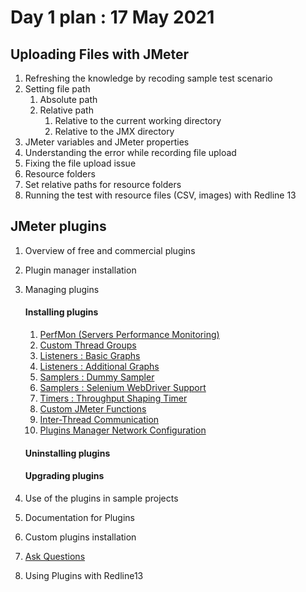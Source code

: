 # Day 1 plan : 17 May 2021

## Uploading Files with JMeter

1. Refreshing the knowledge by recoding sample test scenario
2. Setting file path 
   1. Absolute path
   2. Relative path 
         1. Relative to the current working directory 
         2. Relative to the JMX directory 
3. JMeter variables and JMeter properties
4. Understanding the error while recording file upload
5. Fixing the file upload issue
6. Resource folders
7. Set relative paths for resource folders
8. Running the test with resource files (CSV, images) with Redline 13

## JMeter plugins

1. Overview of free and commercial plugins
2. Plugin manager installation
3. Managing plugins
   #### Installing plugins
    1. [PerfMon (Servers Performance Monitoring)]( https://jmeter-plugins.org/wiki/PerfMon/)
    2. [Custom Thread Groups](https://jmeter-plugins.org/wiki/ConcurrencyThreadGroup/)
    3. [Listeners : Basic Graphs](https://jmeter-plugins.org/wiki/ResponseTimesOverTime/)
    4. [Listeners : Additional Graphs](https://jmeter-plugins.org/wiki/ResponseCodesPerSecond/)
    5. [Samplers : Dummy Sampler]( https://jmeter-plugins.org/wiki/DummySampler/)
    6. [Samplers : Selenium WebDriver Support](https://github.com/undera/jmeter-plugins-webdriver)
    7. [Timers : Throughput Shaping Timer]( https://jmeter-plugins.org/wiki/ThroughputShapingTimer/)
    8. [Custom JMeter Functions](https://jmeter-plugins.org/wiki/Functions/)
    9. [Inter-Thread Communication](https://jmeter-plugins.org/wiki/InterThreadCommunication/)
    10. [Plugins Manager Network Configuration](https://jmeter-plugins.org/wiki/PluginsManagerNetworkConfiguration/)
   #### Uninstalling plugins
   #### Upgrading plugins

4. Use of the plugins in sample projects
5. Documentation for Plugins
6. Custom plugins installation
8. [Ask Questions](https://groups.google.com/g/jmeter-plugins)
7. Using Plugins with Redline13